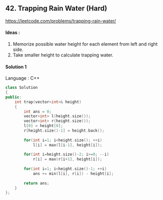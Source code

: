 ## **42. Trapping Rain Water (Hard)** 

https://leetcode.com/problems/trapping-rain-water/



#### Ideas : 

1.  Memorize possible water height for each element from left and right side.
2.  Take smaller height to calculate trapping water. 



#### Solution 1

Language : C++

```C++
class Solution 
{
public:
    int trap(vector<int>& height) 
    {
        int ans = 0;
        vector<int> l(height.size());
        vector<int> r(height.size());
        l[0] = height[0];
        r[height.size()-1] = height.back();
        
        for(int i=1; i<height.size(); ++i)
            l[i] = max(l[i-1], height[i]);
        
        for(int i=height.size()-2; i>=0; --i)
            r[i] = max(r[i+1], height[i]);
        
        for(int i=1; i<height.size()-1; ++i)
            ans += min(l[i], r[i]) - height[i];
        
        return ans;
    }
};
```

